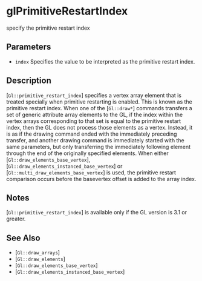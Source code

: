 # glPrimitiveRestartIndex
specify the primitive restart index

## Parameters
- `index`
  Specifies the value to be interpreted as the primitive restart index.

## Description
[`Gl::primitive_restart_index`] specifies a vertex array element that
  is treated specially when primitive restarting is enabled. This is
  known as the primitive restart index.
When one of the [`Gl::draw*`] commands transfers a set of generic
  attribute array elements to the GL, if the index within the vertex
  arrays corresponding to that set is equal to the primitive restart
  index, then the GL does not process those elements as a vertex.
  Instead, it is as if the drawing command ended with the immediately
  preceding transfer, and another drawing command is immediately started
  with the same parameters, but only transferring the immediately
  following element through the end of the originally specified
  elements.
When either [`Gl::draw_elements_base_vertex`],
  [`Gl::draw_elements_instanced_base_vertex`] or
  [`Gl::multi_draw_elements_base_vertex`] is used, the primitive restart
  comparison occurs before the basevertex offset is added to the array
  index.

## Notes
[`Gl::primitive_restart_index`] is available only if the GL version is
  3.1 or greater.

## See Also
- [`Gl::draw_arrays`]
- [`Gl::draw_elements`]
- [`Gl::draw_elements_base_vertex`]
- [`Gl::draw_elements_instanced_base_vertex`]
